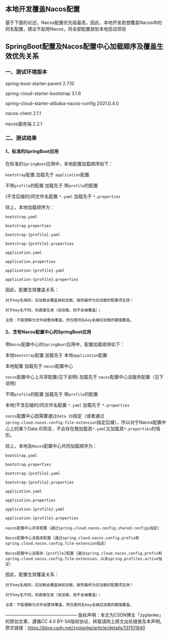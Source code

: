 ## 本地开发覆盖Nacos配置

基于下面的论述，Nacos配置优先级最高，因此，本地开发若想覆盖Nacos中的同名配置，建议不起用Nacos，将全部配置放到本地启动项目



## SpringBoot配置及Nacos配置中心加载顺序及覆盖生效优先关系

### 一、测试环境版本
spring-boot-starter-parent  2.7.10

spring-cloud-starter-bootstrap  3.1.6

spring-cloud-starter-alibaba-nacos-config  2021.0.4.0

nacos-client 2.1.1

nacos服务端 2.2.1

### 二、测试结果
#### 1、标准的SpringBoot应用
在标准的`SpringBoot`应用中，本地配置加载顺序如下：

`bootstrap`配置 加载先于 `application`配置

不带`profile`的配置 加载先于 带`profile`的配置

(不含后缀的)同文件名配置 `*.yaml`  加载先于 `*.properties`

综上，本地加载顺序为：

`bootstrap.yaml`

`bootstrap.properties`

`bootstrap-{profile}.yaml`

`bootstrap-{profile}.properties`

`application.yaml`

`application.properties`

`application-{profile}.yaml`

`application-{profile}.properties`

因此，配置生效覆盖关系：

    对于key名相同，后加载会覆盖掉前加载，故而最终为后加载的配置项生效！
    
    对于key名不同，则直接生效（会加载，但不会被覆盖）；
    
    注意：不能理解为文件级整体覆盖，而仅是同名key会被后加载的键值覆盖。

#### 2、含有Nacos配置中心的SpringBoot应用
带`Nacos`配置中心的`SpringBoot`应用中，配置加载顺序如下：

本地`bootstrap`配置 加载先于 本地`application`配置

本地配置 加载先于 `nacos`配置中心

`nacos`配置中心上共享配置(见下说明) 加载先于 `nacos`配置中心该服务配置（见下说明）

不带`profile`的配置 加载先于 带`profile`的配置

本地(不含后缀的)同文件名配置 `*.yaml`  加载先于 `*.properties`

`nacos`配置中心因需要通过`data ID`指定（或者通过`spring.cloud.nacos.config.file-extension`指定后缀），所以对于Nacos配置中心上的某个Data ID而言，不会存在既加载其`*.yaml`又加载其`*.properties`的情形。

综上，本地及`Nacos`配置中心共同加载顺序为：

`bootstrap.yaml`

`bootstrap.properties`

`bootstrap-{profile}.yaml`

`bootstrap-{profile}.properties`

`application.yaml`

`application.properties`

`application-{profile}.yaml`

`application-{profile}.properties`

`nacos配置中心共享配置（通过spring.cloud.nacos.config.shared-configs指定）`

`Nacos配置中心该服务配置（通过spring.cloud.nacos.config.prefix和spring.cloud.nacos.config.file-extension指定）`

`Nacos配置中心该服务-{profile}配置（通过spring.cloud.nacos.config.prefix和spring.cloud.nacos.config.file-extension、以及spring.profiles.active指定）`

因此，配置生效覆盖关系：

    对于key名相同，后加载会覆盖掉前加载，故而最终为后加载的配置项生效！
    
    对于key名不同，则直接生效（会加载，但不会被覆盖）；
    
    注意：不能理解为文件级整体覆盖，而仅是同名key会被后加载的键值覆盖。
————————————————
版权声明：本文为CSDN博主「zyplanke」的原创文章，遵循CC 4.0 BY-SA版权协议，转载请附上原文出处链接及本声明。
原文链接：https://blog.csdn.net/zyplanke/article/details/131101840